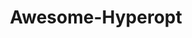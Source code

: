 ---
layout: project
title:  "Awesome-Hyperopt"
description: "Web app for scheduling optimization runs."
---